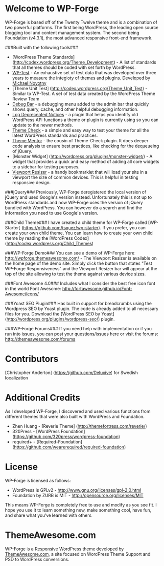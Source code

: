 Welcome to WP-Forge
====================
WP-Forge is based off of the Twenty Twelve theme and is a combination of two powerful platforms. The first being WordPress, the leading open source blogging tool and content management system. The second being Foundation (v4.3.1), the most advanced responsive front-end framework.

###Built with the following tools###
* [WordPress Theme Standards] (http://codex.wordpress.org/Theme_Development) - A list of standards that all themes should be coded with set forth by WordPress.
* [WP-Test](http://wptest.io/) - An exhaustive set of test data that was developed over three years to measure the integioty of themes and plugins. Developed by [Michael Novotny](http://manovotny.com/)
* [Theme Unit Test] (http://codex.wordpress.org/Theme_Unit_Test) - Similar to WP-Test. A set of test data created by the WordPress Theme Review Team
* [Debug Bar](http://wordpress.org/plugins/debug-bar/) - a debugging menu added to the admin bar that quickly shows query, cache, and other helpful debugging information.
* [Log Depreceated Notices](http://wordpress.org/plugins/log-deprecated-notices/) - a plugin that helps you identify old WordPress API functions a theme or plugin is currently using so you can update to the newer methods.
* [Theme Check](http://wordpress.org/plugins/theme-check/) - a simple and easy way to test your theme for all the latest WordPress standards and practices.
* [Theme Mentor](http://wordpress.org/plugins/theme-mentor/) - the cousin of Theme-Check plugin. It does deeper code analysis to ensure best practices, like checking for the dequeueing of jQuery.
* [Monster Widget] (http://wordpress.org/plugins/monster-widget/) - A widget that provides a quick and easy method of adding all core widgets to a sidebar for testing purposes.
* [Viewport Resizer](http://lab.maltewassermann.com/viewport-resizer/) - a handy bookmarklet that will load your site in a viewport the size of common devices. This is helpful in testing responsive design.

###jQuery###
Previously, WP-Forge deregistered the local version of jQuery and used Google's version instead. Unfortunately this is not up to WordPress standards and now WP-Forge uses the version of jQuery bundled with WordPress. You can however do a search and find the information you need to use Google's version.

###Child Theme###
I have created a child theme for WP-Forge called [WP-Starter] (https://github.com/tsquez/wp-starter). If you prefer, you can create your own child theme. You can learn how to create your own child theme by reading the [WordPress Codex] (http://codex.wordpress.org/Child_Themes)

###WP-Forge Demo###
You can see a demo of WP-Forge here: http://wpforge.themeawesome.com/ - The Viewport Resizer is available on the home page of the demo site. Simply click the button that states "Test WP-Forge Responsiveness" and the Viewport Resizer bar will appear at the top of the site allowing to test the theme against various device sizes.

###Font Awesome 4.0###
Includes what I consider the best free icon font in the world Font Awesome: http://fortawesome.github.io/Font-Awesome/icons/

###Yoast SEO Plugin###
Has built in support for breadcrumbs using the Wordpress SEO by Yoast plugin. The code is already added to all necessary files for you. Download the [WordPress SEO by Yoast] (http://wordpress.org/plugins/wordpress-seo/) plugin.

###WP-Forge Forums###
If you need help with implementation or if you run into issues, you can post your questions/issues here or visit the forums: http://themeawesome.com/forums

Contributors
=============

[Christopher Anderton] (https://github.com/Deluxive) for Swedish localization

Additional Credits
=============
As I developed WP-Forge, I discovered and used various functions from different themes that were also built with WordPress and Foundation.
* Zhen Huang - [Reverie Theme] (http://themefortress.com/reverie/)
* 320Press - [WordPress Foundation] (https://github.com/320press/wordpress-foundation)
* required+ - [Required-Foundation] (https://github.com/wearerequired/required-foundation)

License
=============
WP-Forge is licensed as follows:
* WordPress is GPLv2 - http://www.gnu.org/licenses/gpl-2.0.html
* Foundation by ZURB is MIT - http://opensource.org/licenses/MIT

This means WP-Forge is completely free to use and modify as you see fit. I hope you use it to learn something new, make something cool, have fun, and share what you've learned with others.

ThemeAwesome.com
=============
WP-Forge is a Responsive WordPress theme developed by [ThemeAwesome.com](http://themeawesome.com), a site focused on WordPress Theme Support and PSD to WordPress conversions.


